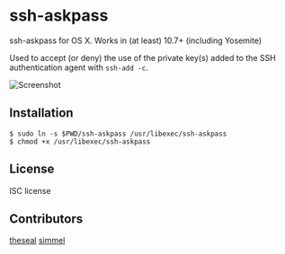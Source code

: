 ssh-askpass
===========

ssh-askpass for OS X. Works in (at least) 10.7+ (including Yosemite)

Used to accept (or deny) the use of the private key(s) added to the SSH authentication agent with `ssh-add -c`.

![Screenshot](https://github.com/theseal/ssh-askpass/raw/master/sample/ssh-askpass.png)

## Installation

    $ sudo ln -s $PWD/ssh-askpass /usr/libexec/ssh-askpass
    $ chmod +x /usr/libexec/ssh-askpass

## License
ISC license

## Contributors
[theseal](https://github.com/theseal)
[simmel](https://github.com/simmel)
